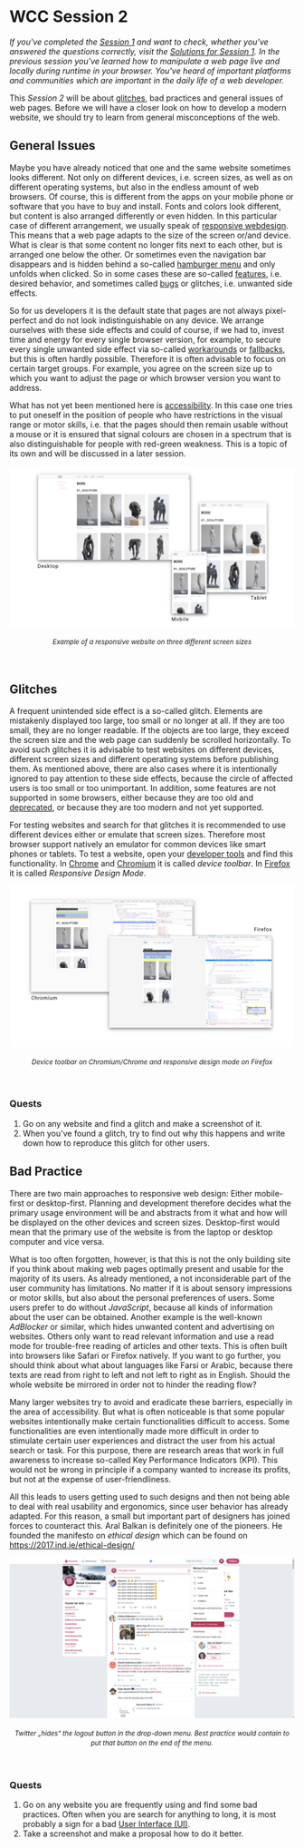 # WCC Session 2

*If you've completed the [Session 1](../WCC-Session-1) and want to check, whether you've answered the questions correctly, visit the [Solutions for Session 1](../WCC-Session-1/solutions.md).
In the previous session you've learned how to manipulate a web page live and locally during runtime in your browser.
You've heard of important platforms and communities which are important in the daily life of a web developer.*

This *Session 2* will be about [glitches](../WCC-Glossary/#glitches), bad practices and general issues of web pages.
Before we will have a closer look on how to develop a modern website, we should try to learn from general misconceptions of the web.

## General Issues

Maybe you have already noticed that one and the same website sometimes looks different.
Not only on different devices, i.e. screen sizes, as well as on different operating systems, but also in the endless amount of web browsers.
Of course, this is different from the apps on your mobile phone or software that you have to buy and install.
Fonts and colors look different, but content is also arranged differently or even hidden.
In this particular case of different arrangement, we usually speak of [responsive webdesign](../WCC-Glossary/#responsive-webdesign).
This means that a web page adapts to the size of the screen or/and device.
What is clear is that some content no longer fits next to each other, but is arranged one below the other.
Or sometimes even the navigation bar disappears and is hidden behind a so-called [hamburger menu](../WCC-Glossary/#hamburger-menu) and only unfolds when clicked.
So in some cases these are so-called [features](../WCC-Glossary/#feature), i.e. desired behavior, and sometimes called [bugs](../WCC-Glossary/#bug) or glitches, i.e. unwanted side effects.

So for us developers it is the default state that pages are not always pixel-perfect and do not look indistinguishable on any device.
We arrange ourselves with these side effects and could of course, if we had to, invest time and energy for every single browser version, for example, to secure every single unwanted side effect via so-called [workarounds](../WCC-Glossary/#workaround) or [fallbacks](../WCC-Glossary/#fallback), but this is often hardly possible.
Therefore it is often advisable to focus on certain target groups.
For example, you agree on the screen size up to which you want to adjust the page or which browser version you want to address.

What has not yet been mentioned here is [accessibility](../WCC-Glossary/#accessibility-a11y).
In this case one tries to put oneself in the position of people who have restrictions in the visual range or motor skills, i.e. that the pages should then remain usable without a mouse or it is ensured that signal colours are chosen in a spectrum that is also distinguishable for people with red-green weakness.
This is a topic of its own and will be discussed in a later session.

![Example of a responsive website](./responsive-webdesign.png)
<div align="center">
  <small><i>Example of a responsive website on three different screen sizes</i></small>
</div>
<br><br>

## Glitches

A frequent unintended side effect is a so-called glitch.
Elements are mistakenly displayed too large, too small or no longer at all.
If they are too small, they are no longer readable.
If the objects are too large, they exceed the screen size and the web page can suddenly be scrolled horizontally.
To avoid such glitches it is advisable to test websites on different devices, different screen sizes and different operating systems before publishing them.
As mentioned above, there are also cases where it is intentionally ignored to pay attention to these side effects, because the circle of affected users is too small or too unimportant.
In addition, some features are not supported in some browsers, either because they are too old and [deprecated](../WCC-Glossary/#deprecated), or because they are too modern and not yet supported.

For testing websites and search for that glitches it is recommended to use different devices either or emulate that screen sizes.
Therefore most browser support natively an emulator for common devices like smart phones or tablets.
To test a website, open your [developer tools](../WCC-Glossary/#developer-tools) and find this functionality.
In [Chrome](../WCC-Glossary/#chrome) and [Chromium](../WCC-Glossary/#chromium) it is called *device toolbar*.
In [Firefox](../WCC-Glossary/#firefox) it is called *Responsive Design Mode*.

![Device toolbar on Chromium/Chrome and responsive design mode on Firefox](./responsive-toolbar.png)
<div align="center">
  <small><i>Device toolbar on Chromium/Chrome and responsive design mode on Firefox</i></small>
</div>
<br><br>

### Quests

1. Go on any website and find a glitch and make a screenshot of it.
2. When you've found a glitch, try to find out why this happens and write down how to reproduce this glitch for other users.

## Bad Practice

There are two main approaches to responsive web design: Either mobile-first or desktop-first.
Planning and development therefore decides what the primary usage environment will be and abstracts from it what and how will be displayed on the other devices and screen sizes.
Desktop-first would mean that the primary use of the website is from the laptop or desktop computer and vice versa.

What is too often forgotten, however, is that this is not the only building site if you think about making web pages optimally present and usable for the majority of its users.
As already mentioned, a not inconsiderable part of the user community has limitations.
No matter if it is about sensory impressions or motor skills, but also about the personal preferences of users.
Some users prefer to do without *JavaScript*, because all kinds of information about the user can be obtained.
Another example is the well-known *AdBlocker* or similar, which hides unwanted content and advertising on websites.
Others only want to read relevant information and use a read mode for trouble-free reading of articles and other texts.
This is often built into browsers like Safari or Firefox natively.
If you want to go further, you should think about what about languages like Farsi or Arabic, because there texts are read from right to left and not left to right as in English.
Should the whole website be mirrored in order not to hinder the reading flow?

Many larger websites try to avoid and eradicate these barriers, especially in the area of accessibility.
But what is often noticeable is that some popular websites intentionally make certain functionalities difficult to access.
Some functionalities are even intentionally made more difficult in order to stimulate certain user experiences and distract the user from his actual search or task. 
For this purpose, there are research areas that work in full awareness to increase so-called Key Performance Indicators (KPI).
This would not be wrong in principle if a company wanted to increase its profits, but not at the expense of user-friendliness.

All this leads to users getting used to such designs and then not being able to deal with real usability and ergonomics, since user behavior has already adapted.
For this reason, a small but important part of designers has joined forces to counteract this.
Aral Balkan is definitely one of the pioneers.
He founded the manifesto on *ethical design* which can be found on https://2017.ind.ie/ethical-design/

![Example for bad practice on twitter.com](./twitter-logout.png)
<div align="center">
  <small><i>Twitter „hides“ the logout button in the drop-down menu. Best practice would contain to put that button on the end of the menu.</i></small>
</div>
<br><br>


### Quests

1. Go on any website you are frequently using and find some bad practices. Often when you are search for anything to long, it is most probably a sign for a bad [User Interface (UI)](../WCC-Glossary/#user-interface-ui).
2. Take a screenshot and make a proposal how to do it better.

